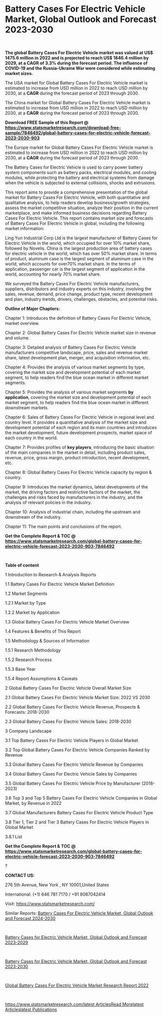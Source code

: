<h1>Battery Cases For Electric Vehicle Market, Global Outlook and Forecast 2023-2030</h1><br/><p><strong>The global Battery Cases For Electric Vehicle market was valued at US$ 1475.6 million in 2022 and is projected to reach US$ 1846.4 million by 2029, at a <strong>CAGR</strong> of 3.3% during the forecast period. The influence of COVID-19 and the Russia-Ukraine War were considered while estimating market sizes.</strong></p>
 
 
 
 <p>The USA market for Global Battery Cases For Electric Vehicle market is estimated to increase from USD million in 2022 to reach USD million by 2030, at a <strong>CAGR</strong> during the forecast period of 2023 through 2030.</p>
 
 
 
 <p>The China market for Global Battery Cases For Electric Vehicle market is estimated to increase from USD million in 2022 to reach USD million by 2030, at a <strong>CAGR</strong> during the forecast period of 2023 through 2030.</p>
 
 
 
 <p><strong>Download FREE Sample of this Report @ <a href="https://www.statsmarketresearch.com/download-free-sample/7846492/global-battery-cases-for-electric-vehicle-forecast-2023-2030-903">https://www.statsmarketresearch.com/download-free-sample/7846492/global-battery-cases-for-electric-vehicle-forecast-2023-2030-903</a></strong></p>
 
 
 
 <p>The Europe market for Global Battery Cases For Electric Vehicle market is estimated to increase from USD million in 2022 to reach USD million by 2030, at a <strong>CAGR</strong> during the forecast period of 2023 through 2030.</p>
 
 
 
 <p>The Battery Cases for Electric Vehicle is used to carry power battery system components such as battery packs, electrical modules, and cooling modules, while protecting the battery and electrical systems from damage when the vehicle is subjected to external collisions, shocks and extrusions.</p>
 
 
 
 <p>This report aims to provide a comprehensive presentation of the global market for Battery Cases For Electric Vehicle, with both quantitative and qualitative analysis, to help readers develop business/growth strategies, assess the market competitive situation, analyze their position in the current marketplace, and make informed business decisions regarding Battery Cases For Electric Vehicle. This report contains market size and forecasts of Battery Cases For Electric Vehicle in global, including the following market information:</p>
 
 
 
 <p>Ling Yun Industrial Corp Ltd is the largest manufacturer of Battery Cases for Electric Vehicle in the world, which occupied for over 10% market share, followed by Novelis. China is the largest production area of battery cases for electric vehicle in the world, which has over 50% market share. In terms of product, aluminum case is the largest segment of aluminum case in the world, which accounts for over70% market share. In the terms of application, passenger car is the largest segment of application in the world, accounting for nearly 70% market share.</p>
 
 
 
 <p>We surveyed the Battery Cases For Electric Vehicle manufacturers, suppliers, distributors and industry experts on this industry, involving the sales, revenue, demand, price change, product type, recent development and plan, industry trends, drivers, challenges, obstacles, and potential risks.</p>
 
 
 
 <p><strong>Outline of Major Chapters:</strong></p>
 
 
 
 <p>Chapter 1: Introduces the definition of Battery Cases For Electric Vehicle, market overview.</p>
 
 
 
 <p>Chapter 2: Global Battery Cases For Electric Vehicle market size in revenue and volume.</p>
 
 
 
 <p>Chapter 3: Detailed analysis of Battery Cases For Electric Vehicle manufacturers competitive landscape, price, sales and revenue market share, latest development plan, merger, and acquisition information, etc.</p>
 
 
 
 <p>Chapter 4: Provides the analysis of various market segments by type, covering the market size and development potential of each market segment, to help readers find the blue ocean market in different market segments.</p>
 
 
 
 <p>Chapter 5: Provides the analysis of various market segments <strong>by application</strong>, covering the market size and development potential of each market segment, to help readers find the blue ocean market in different downstream markets.</p>
 
 
 
 <p>Chapter 6: Sales of Battery Cases For Electric Vehicle in regional level and country level. It provides a quantitative analysis of the market size and development potential of each region and its main countries and introduces the market development, future development prospects, market space of each country in the world.</p>
 
 
 
 <p>Chapter 7: Provides profiles of <strong>key players</strong>, introducing the basic situation of the main companies in the market in detail, including product sales, revenue, price, gross margin, product introduction, recent development, etc.</p>
 
 
 
 <p>Chapter 8: Global Battery Cases For Electric Vehicle capacity by region & country.</p>
 
 
 
 <p>Chapter 9: Introduces the market dynamics, latest developments of the market, the driving factors and restrictive factors of the market, the challenges and risks faced by manufacturers in the industry, and the analysis of relevant policies in the industry.</p>
 
 
 
 <p>Chapter 10: Analysis of industrial chain, including the upstream and downstream of the industry.</p>
 
 
 
 <p>Chapter 11: The main points and conclusions of the report.</p>
 
 
 
 <div><b>Get the Complete Report & TOC @ <a href="https://www.statsmarketresearch.com/global-battery-cases-for-electric-vehicle-forecast-2023-2030-903-7846492">https://www.statsmarketresearch.com/global-battery-cases-for-electric-vehicle-forecast-2023-2030-903-7846492</a></b></div>
 
 
 
 <p><br />
 
 <b>Table of content</b></p>
 
 
 
 <p>1 Introduction to Research & Analysis Reports<br />
 
 1.1 Battery Cases For Electric Vehicle Market Definition<br />
 
 1.2 Market Segments<br />
 
 1.2.1 Market by Type<br />
 
 1.2.2 Market by Application<br />
 
 1.3 Global Battery Cases For Electric Vehicle Market Overview<br />
 
 1.4 Features & Benefits of This Report<br />
 
 1.5 Methodology & Sources of Information<br />
 
 1.5.1 Research Methodology<br />
 
 1.5.2 Research Process<br />
 
 1.5.3 Base Year<br />
 
 1.5.4 Report Assumptions & Caveats<br />
 
 2 Global Battery Cases For Electric Vehicle Overall Market Size<br />
 
 2.1 Global Battery Cases For Electric Vehicle Market Size: 2022 VS 2030<br />
 
 2.2 Global Battery Cases For Electric Vehicle Revenue, Prospects & Forecasts: 2018-2030<br />
 
 2.3 Global Battery Cases For Electric Vehicle Sales: 2018-2030<br />
 
 3 Company Landscape<br />
 
 3.1 Top Battery Cases For Electric Vehicle Players in Global Market<br />
 
 3.2 Top Global Battery Cases For Electric Vehicle Companies Ranked by Revenue<br />
 
 3.3 Global Battery Cases For Electric Vehicle Revenue by Companies<br />
 
 3.4 Global Battery Cases For Electric Vehicle Sales by Companies<br />
 
 3.5 Global Battery Cases For Electric Vehicle Price by Manufacturer (2018-2023)<br />
 
 3.6 Top 3 and Top 5 Battery Cases For Electric Vehicle Companies in Global Market, by Revenue in 2022<br />
 
 3.7 Global Manufacturers Battery Cases For Electric Vehicle Product Type<br />
 
 3.8 Tier 1, Tier 2 and Tier 3 Battery Cases For Electric Vehicle Players in Global Market<br />
 
 3.8.1 List</p>
 
 
 
 <div><b>Get the Complete Report & TOC @ <a href="https://www.statsmarketresearch.com/global-battery-cases-for-electric-vehicle-forecast-2023-2030-903-7846492">https://www.statsmarketresearch.com/global-battery-cases-for-electric-vehicle-forecast-2023-2030-903-7846492</a></b></div>
 
 
 
 <p>? </p>
 
 
 
 <p><b>CONTACT US:</b><br />
 
 276 5th Avenue, New York , NY 10001,United States<br />
 
 International: (+1) 646 781 7170 / +91 8087042414<br />
 
 Visit: <a href="https://www.statsmarketresearch.com/">https://www.statsmarketresearch.com/</a><br />
 
 Similar Reports: <a href="https://www.statsmarketresearch.com/global-battery-cases-for-electric-vehicle-forecast-2023-2030-903-7846492">Battery Cases For Electric Vehicle Market, Global Outlook and Forecast 2024-2030</a><br />
 
 <br />
 
 <a href="https://www.statsmarketresearch.com/global-battery-cases-for-electric-vehicle-forecast-2023-2030-903-7846492">Battery Cases for Electric Vehicle Market, Global Outlook and Forecast 2023-2029</a><br />
 
 <br />
 
 <a href="https://www.statsmarketresearch.com/global-battery-cases-for-electric-vehicle-forecast-2023-2030-903-7846492">Battery Cases for Electric Vehicle Market, Global Outlook and Forecast 2023-2030</a><br />
 
 <br />
 
 <a href="https://www.statsmarketresearch.com/global-battery-cases-for-electric-vehicle-forecast-2023-2030-903-7846492">Global Battery Cases For Electric Vehicle Market Research Report 2022</a><br />
 
 <br />
 
 <a href="https://gyeongbokgung.com">https://www.statsmarketresearch.com/</a><a href="https://hallyeomaritime.com">latest Articles</a><a href="https://jingwansa.com">Read More</a><a href="https://nguoiviet.jp/">latest Articles</a><a href="https://www.intelmarketresearch.com/">latest Publications</a></p>